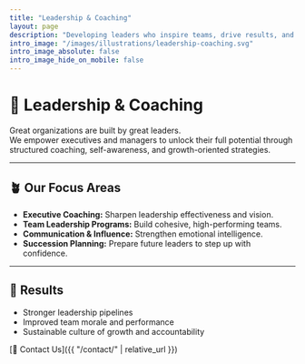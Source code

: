 ```yaml
---
title: "Leadership & Coaching"
layout: page
description: "Developing leaders who inspire teams, drive results, and build lasting success."
intro_image: "/images/illustrations/leadership-coaching.svg"
intro_image_absolute: false
intro_image_hide_on_mobile: false
---
```


# 🌟 Leadership & Coaching

Great organizations are built by great leaders.  
We empower executives and managers to unlock their full potential through structured coaching, self-awareness, and growth-oriented strategies.

---

## 🪴 Our Focus Areas
- **Executive Coaching:** Sharpen leadership effectiveness and vision.  
- **Team Leadership Programs:** Build cohesive, high-performing teams.  
- **Communication & Influence:** Strengthen emotional intelligence.  
- **Succession Planning:** Prepare future leaders to step up with confidence.  

---

## 💼 Results
- Stronger leadership pipelines  
- Improved team morale and performance  
- Sustainable culture of growth and accountability  

[📩 Contact Us]({{ "/contact/" | relative_url }})
